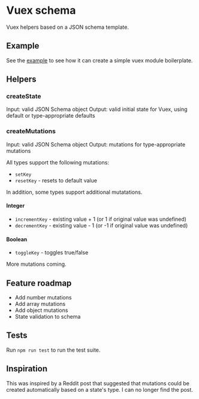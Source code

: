 # Vuex schema

Vuex helpers based on a JSON schema template.

## Example

See the [example](examples/simple.js) to see how it can create a simple vuex module boilerplate.

## Helpers

### createState

Input: valid JSON Schema object
Output: valid initial state for Vuex, using default or type-appropriate defaults

### createMutations

Input: valid JSON Schema object
Output: mutations for type-appropriate mutations

All types support the following mutations:

* `setKey`
* `resetKey` - resets to default value

In addition, some types support additional mutatations.

#### Integer

* `incrementKey` - existing value + 1 (or 1 if original value was undefined)
* `decrementKey` - existing value - 1 (or -1 if original value was undefined)

#### Boolean

* `toggleKey` - toggles true/false

More mutations coming.

## Feature roadmap

* Add number mutations
* Add array mutations
* Add object mutations
* State validation to schema

## Tests

Run `npm run test` to run the test suite.

## Inspiration

This was inspired by a Reddit post that suggested that mutations could be created automatically based on a state's type. I can no longer find the post.
